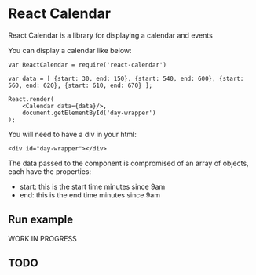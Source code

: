 # React Calendar
React Calendar is a library for displaying a calendar and events

You can display a calendar like below:

```
var ReactCalendar = require('react-calendar')

var data = [ {start: 30, end: 150}, {start: 540, end: 600}, {start: 560, end: 620}, {start: 610, end: 670} ];

React.render(
    <Calendar data={data}/>,
    document.getElementById('day-wrapper')
);

```

You will need to have a div in your html:

```
<div id="day-wrapper"></div>
```

The data passed to the component is compromised of an array of objects, each have the properties:
* start: this is the start time minutes since 9am
* end: this is the end time minutes since 9am


## Run example


WORK IN PROGRESS
## TODO